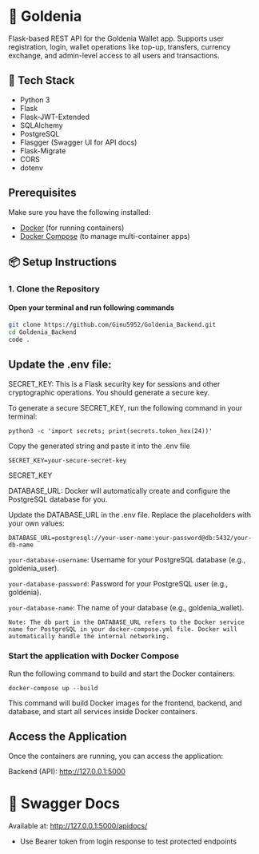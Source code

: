 # 🌟 Goldenia 

Flask-based REST API for the Goldenia Wallet app. Supports user registration, login, wallet operations like top-up, transfers, currency exchange, and admin-level access to all users and transactions.

## 🚀 Tech Stack

- Python 3
- Flask
- Flask-JWT-Extended
- SQLAlchemy
- PostgreSQL
- Flasgger (Swagger UI for API docs)
- Flask-Migrate
- CORS
- dotenv

## Prerequisites

Make sure you have the following installed:

- [Docker](https://www.docker.com/get-started) (for running containers)
- [Docker Compose](https://docs.docker.com/compose/install/) (to manage multi-container apps)


## 📦 Setup Instructions

### 1. Clone the Repository
#### Open your terminal and run following commands 
```bash
git clone https://github.com/Ginu5952/Goldenia_Backend.git
cd Goldenia_Backend
code .
```

## Update the .env file:


SECRET_KEY: This is a Flask security key for sessions and other cryptographic operations. You should generate a secure key.

To generate a secure SECRET_KEY, run the following command in your terminal:

```
python3 -c 'import secrets; print(secrets.token_hex(24))'

```

Copy the generated string and paste it into the .env file 

```
SECRET_KEY=your-secure-secret-key

```
SECRET_KEY

DATABASE_URL: Docker will automatically create and configure the PostgreSQL database for you.

Update the DATABASE_URL in the .env file. Replace the placeholders with your own values:
```
DATABASE_URL=postgresql://your-user-name:your-password@db:5432/your-db-name

```
`your-database-username`: Username for your PostgreSQL database (e.g., goldenia_user).

`your-database-password`: Password for your PostgreSQL user (e.g., goldenia).

`your-database-name`: The name of your database (e.g., goldenia_wallet).

`Note: The db part in the DATABASE_URL refers to the Docker service name for PostgreSQL in your docker-compose.yml file. Docker will automatically handle the internal networking.`

### Start the application with Docker Compose
Run the following command to build and start the Docker containers:

```
docker-compose up --build
````
This command will build Docker images for the frontend, backend, and database, and start all services inside Docker containers.

## Access the Application

Once the containers are running, you can access the application:

Backend (API): http://127.0.0.1:5000


# 📑 Swagger Docs

Available at:
http://127.0.0.1:5000/apidocs/

* Use Bearer token from login response to test protected endpoints



